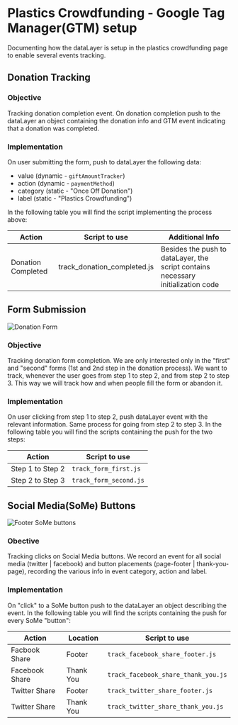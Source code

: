 # Plastics Crowdfunding - Google Tag Manager(GTM) setup

Documenting how the dataLayer is setup in the plastics crowdfunding page to enable several events tracking. 

## Donation Tracking

### Objective

Tracking donation completion event. On donation completion push to the dataLayer an object containing the donation info and GTM event indicating that a donation was completed.

### Implementation

On user submitting the form, push to dataLayer the following data:
* value (dynamic - `giftAmountTracker`)
* action (dynamic - `paymentMethod`)
* category (static - "Once Off Donation")
* label (static - "Plastics Crowdfunding")

In the following table you will find the script implementing the process above:

Action |  Script to use | Additional Info
------------ | ------------- | ---------------
Donation Completed | track_donation_completed.js | Besides the push to dataLayer, the script contains necessary initialization code

## Form Submission
![Donation Form](http://i.imgur.com/7QnY0Zh.png)
### Objective

Tracking donation form completion. We are only interested only in the "first" and "second" forms (1st and 2nd step in the donation process). We want to track, whenever the user goes from step 1 to step 2, and from step 2 to step 3. This way we will track how and when people fill the form or abandon it.

### Implementation

On user clicking from step 1 to step 2, push dataLayer event with the relevant information. Same process for going from step 2 to step 3. In the following table you will find the scripts containing the push for the two steps:

Action | Script to use 
------------ | ---------------
Step 1 to Step 2 | `track_form_first.js`
Step 2 to Step 3|  `track_form_second.js`

## Social Media(SoMe) Buttons
![Footer SoMe buttons](http://i.imgur.com/qhVDSeI.png)
### Obective

Tracking clicks on Social Media buttons. We record an event for all social media (twitter | facebook) and button placements (page-footer | thank-you-page), recording the various info in event category, action and label.

### Implementation

On "click" to a SoMe button push to the dataLayer an object describing the event. In the following table you will find the scripts containing the push for every SoMe "button":

Action | Location | Script to use 
------------ | ------------- | ---------------
Facbook Share | Footer | `track_facebook_share_footer.js`
Facebook Share | Thank You | `track_facebook_share_thank_you.js`
Twitter Share | Footer | `track_twitter_share_footer.js`
Twitter Share | Thank You | `track_twitter_share_thank_you.js`


